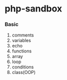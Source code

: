 # php-sandbox

### Basic
1. comments
2. variables
3. echo 
4. functions
5. array
6. loop 
7. conditions
8. class(OOP)
